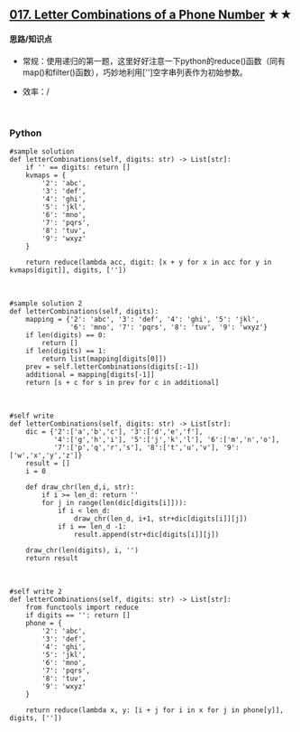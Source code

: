 ## [017. Letter Combinations of a Phone Number][1] ★★
[1]: https://leetcode.com/problems/letter-combinations-of-a-phone-number/

    
#### 思路/知识点
- 常规：使用递归的第一题，这里好好注意一下python的reduce()函数（同有map()和filter()函数），巧妙地利用['']空字串列表作为初始参数。
- 效率：/

  <br />  
### Python
    #sample solution
    def letterCombinations(self, digits: str) -> List[str]:
        if '' == digits: return []
        kvmaps = {
            '2': 'abc',
            '3': 'def',
            '4': 'ghi',
            '5': 'jkl',
            '6': 'mno',
            '7': 'pqrs',
            '8': 'tuv',
            '9': 'wxyz'
        }
        
        return reduce(lambda acc, digit: [x + y for x in acc for y in kvmaps[digit]], digits, ['']) 

  <br /> 

    #sample solution 2
    def letterCombinations(self, digits):
        mapping = {'2': 'abc', '3': 'def', '4': 'ghi', '5': 'jkl', 
                   '6': 'mno', '7': 'pqrs', '8': 'tuv', '9': 'wxyz'}
        if len(digits) == 0:
            return []
        if len(digits) == 1:
            return list(mapping[digits[0]])
        prev = self.letterCombinations(digits[:-1])
        additional = mapping[digits[-1]]
        return [s + c for s in prev for c in additional] 

  <br /> 

    #self write
    def letterCombinations(self, digits: str) -> List[str]:
        dic = {'2':['a','b','c'], '3':['d','e','f'],
               '4':['g','h','i'], '5':['j','k','l'], '6':['m','n','o'],
               '7':['p','q','r','s'], '8':['t','u','v'], '9':['w','x','y','z']}
        result = []  
        i = 0 
            
        def draw_chr(len_d,i, str):
            if i >= len_d: return ''
            for j in range(len(dic[digits[i]])):
                if i < len_d:                                 
                    draw_chr(len_d, i+1, str+dic[digits[i]][j])
                if i == len_d -1:
                    result.append(str+dic[digits[i]][j])
                
        draw_chr(len(digits), i, '')
        return result

  <br /> 

    #self write 2 
    def letterCombinations(self, digits: str) -> List[str]:
        from functools import reduce
        if digits == '': return []
        phone = {
            '2': 'abc',
            '3': 'def',
            '4': 'ghi',
            '5': 'jkl',
            '6': 'mno',
            '7': 'pqrs',
            '8': 'tuv',
            '9': 'wxyz'
        }
        
        return reduce(lambda x, y: [i + j for i in x for j in phone[y]], digits, ['']) 
